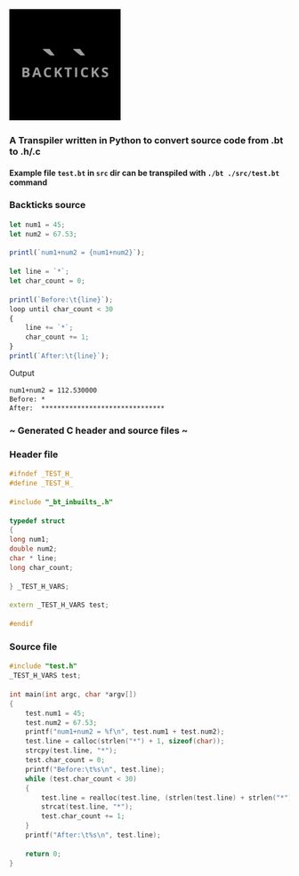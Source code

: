 <img src="https://github.com/schikani/backticks/blob/main/LOGO.png" width="200" height="200">

### A Transpiler written in Python to convert source code from .bt to .h/.c

#### Example file `test.bt` in `src` dir can be transpiled with `./bt ./src/test.bt` command

### Backticks source
```typescript
let num1 = 45;
let num2 = 67.53;

printl(`num1+num2 = {num1+num2}`);

let line = `*`;
let char_count = 0;

printl(`Before:\t{line}`);
loop until char_count < 30 
{
    line += `*`;
    char_count += 1;
}
printl(`After:\t{line}`);
```
Output
```
num1+num2 = 112.530000
Before:	*
After:	*******************************
```

### ~ Generated C header and source files ~
### Header file
```H
#ifndef _TEST_H_
#define _TEST_H_

#include "_bt_inbuilts_.h"

typedef struct
{
long num1;
double num2;
char * line;
long char_count;

} _TEST_H_VARS;

extern _TEST_H_VARS test;

#endif
```
### Source file
```C
#include "test.h"
_TEST_H_VARS test;

int main(int argc, char *argv[])
{
    test.num1 = 45;
    test.num2 = 67.53;
    printf("num1+num2 = %f\n", test.num1 + test.num2);
    test.line = calloc(strlen("*") + 1, sizeof(char));
    strcpy(test.line, "*");
    test.char_count = 0;
    printf("Before:\t%s\n", test.line);
    while (test.char_count < 30)
    {
        test.line = realloc(test.line, (strlen(test.line) + strlen("*")) * sizeof(char));
        strcat(test.line, "*");
        test.char_count += 1;
    }
    printf("After:\t%s\n", test.line);

    return 0;
}

```
